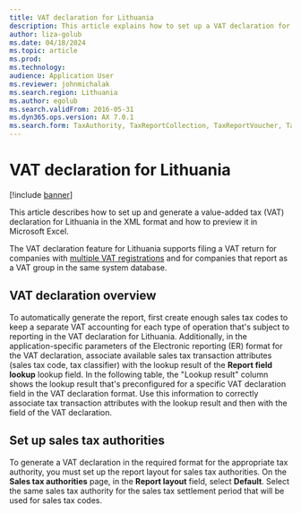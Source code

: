 ```yaml
---
title: VAT declaration for Lithuania
description: This article explains how to set up a VAT declaration for legal entities in Lithuania.
author: liza-golub
ms.date: 04/18/2024
ms.topic: article
ms.prod: 
ms.technology: 
audience: Application User
ms.reviewer: johnmichalak
ms.search.region: Lithuania
ms.author: egolub
ms.search.validFrom: 2016-05-31
ms.dyn365.ops.version: AX 7.0.1
ms.search.form: TaxAuthority, TaxReportCollection, TaxReportVoucher, TaxTable
---
```


# VAT declaration for Lithuania

[!include [banner](../../includes/banner.md)]

This article describes how to set up and generate a value-added tax (VAT) declaration for Lithuania in the XML format and how to preview it in Microsoft Excel.

The VAT declaration feature for Lithuania supports filing a VAT return for companies with [multiple VAT registrations](../global/emea-multiple-vat-registration-numbers.md) and for companies that report as a VAT group in the same system database.

## VAT declaration overview

To automatically generate the report, first create enough sales tax codes to keep a separate VAT accounting for each type of operation that's subject to reporting in the VAT declaration for Lithuania. 
Additionally, in the application-specific parameters of the Electronic reporting (ER) format for the VAT declaration, associate available sales tax transaction attributes 
(sales tax code, tax classifier) with the lookup result of the **Report field lookup** lookup field. 
In the following table, the "Lookup result" column shows the lookup result that's preconfigured for a specific VAT declaration field in the VAT declaration format. 
Use this information to correctly associate tax transaction attributes with the lookup result and then with the field of the VAT declaration.




## Set up sales tax authorities

To generate a VAT declaration in the required format for the appropriate tax authority, you must set up the report layout for sales tax authorities. 
On the **Sales tax authorities** page, in the **Report layout** field, select **Default**. Select the same sales tax authority for the sales tax settlement period that will be used for sales tax codes.
